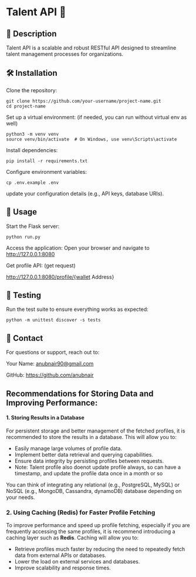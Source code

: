 # Talent API 🚀

##  📖 Description
Talent API is a scalable and robust RESTful API designed to streamline talent management processes for organizations. 

## 🛠️ Installation
Clone the repository:
```
git clone https://github.com/your-username/project-name.git
cd project-name
```
Set up a virtual environment: (if needed, you can run without virtual env as well)
```
python3 -m venv venv
source venv/bin/activate  # On Windows, use venv\Scripts\activate
```
Install dependencies:
```
pip install -r requirements.txt
```
Configure environment variables:
```
cp .env.example .env
```
update your configuration details (e.g., API keys, database URIs).


## 🚀 Usage
Start the Flask server:
```
python run.py
```
Access the application: Open your browser and navigate to http://127.0.0.1:8080

Get profile API: (get request)

http://127.0.0.1:8080/profile/{wallet Address}

## 🧪 Testing
Run the test suite to ensure everything works as expected:

```
python -m unittest discover -s tests
```

## 💬 Contact
For questions or support, reach out to:

Your Name: anubnair90@gmail.com

GitHub: https://github.com/anubnair

## Recommendations for Storing Data and Improving Performance:

#### 1. Storing Results in a Database

For persistent storage and better management of the fetched profiles, it is recommended to store the results in a database. This will allow you to:

- Easily manage large volumes of profile data.
- Implement better data retrieval and querying capabilities.
- Ensure data integrity by persisting profiles between requests.
- Note: Talent profile also doenot update profile always,
so can have a timestamp, and update the profile data once in a month or so 

You can think of integrating any relational (e.g., PostgreSQL, MySQL) or NoSQL (e.g., MongoDB, Cassandra, dynamoDB) database depending on your needs.

### 2. Using Caching (Redis) for Faster Profile Fetching

To improve performance and speed up profile fetching, especially if you are frequently accessing the same profiles, it is recommend introducing a caching layer such as **Redis**. Caching will allow you to:

- Retrieve profiles much faster by reducing the need to repeatedly fetch data from external APIs or databases.
- Lower the load on external services and databases.
- Improve scalability and response times.